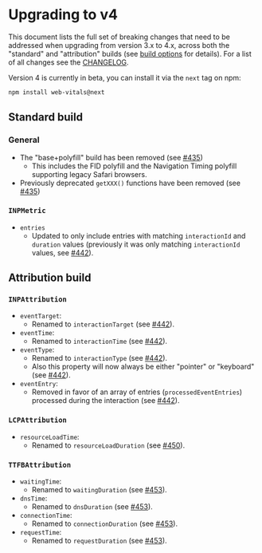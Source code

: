 # Upgrading to v4

This document lists the full set of breaking changes that need to be addressed when upgrading from version 3.x to 4.x, across both the "standard" and "attribution" builds (see [build options](/#build-options) for details). For a list of all changes see the [CHANGELOG](/CHANGELOG.md).

Version 4 is currently in beta, you can install it via the `next` tag on npm:

```sh
npm install web-vitals@next
```

## Standard build

### General

- The "base+polyfill" build has been removed (see [#435](https://github.com/GoogleChrome/web-vitals/pull/435))
  - This includes the FID polyfill and the Navigation Timing polyfill supporting legacy Safari browsers.
- Previously deprecated `getXXX()` functions have been removed (see [#435](https://github.com/GoogleChrome/web-vitals/pull/435))

### `INPMetric`

- `entries`
  - Updated to only include entries with matching `interactionId` and `duration` values (previously it was only matching `interactionId` values, see [#442](https://github.com/GoogleChrome/web-vitals/pull/442)).

## Attribution build

### `INPAttribution`

- `eventTarget`:
  - Renamed to `interactionTarget` (see [#442](https://github.com/GoogleChrome/web-vitals/pull/442)).
- `eventTime`:
  - Renamed to `interactionTime` (see [#442](https://github.com/GoogleChrome/web-vitals/pull/442)).
- `eventType`:
  - Renamed to `interactionType` (see [#442](https://github.com/GoogleChrome/web-vitals/pull/442)).
  - Also this property will now always be either "pointer" or "keyboard" (see [#442](https://github.com/GoogleChrome/web-vitals/pull/442)).
- `eventEntry`:
  - Removed in favor of an array of entries (`processedEventEntries`) processed during the interaction (see [#442](https://github.com/GoogleChrome/web-vitals/pull/442)).

### `LCPAttribution`

- `resourceLoadTime`:
  - Renamed to `resourceLoadDuration` (see [#450](https://github.com/GoogleChrome/web-vitals/pull/450)).

### `TTFBAttribution`

- `waitingTime`:
  - Renamed to `waitingDuration` (see [#453](https://github.com/GoogleChrome/web-vitals/pull/453)).
- `dnsTime`:
  - Renamed to `dnsDuration` (see [#453](https://github.com/GoogleChrome/web-vitals/pull/453)).
- `connectionTime`:
  - Renamed to `connectionDuration` (see [#453](https://github.com/GoogleChrome/web-vitals/pull/453)).
- `requestTime`:
  - Renamed to `requestDuration` (see [#453](https://github.com/GoogleChrome/web-vitals/pull/453)).
